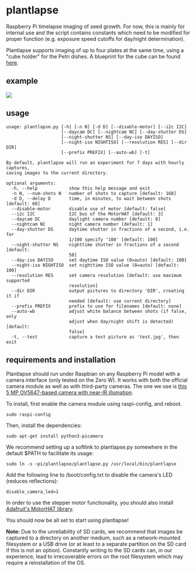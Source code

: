 # plantlapse
Raspberry Pi timelapse imaging of seed growth. For now, this is mainly for internal use and the script contains constants which need to be modified for proper function (e.g. exposure speed cutoffs for day/night determination). 

Plantlapse supports imaging of up to four plates at the same time, using a "cube holder" for the Petri dishes. A blueprint for the cube can be found [here](blueprints/aluminium-cube.pdf). 

## example

<img src="https://github.com/jonasoh/web/raw/master/day-cropped-optim.gif">

## usage

```
usage: plantlapse.py [-h] [-n N] [-d D] [--disable-motor] [--i2c I2C]
                     [--daycam DC] [--nightcam NC] [--day-shutter DS]
                     [--night-shutter NS] [--day-iso DAYISO]
                     [--night-iso NIGHTISO] [--resolution RES] [--dir DIR]
                     [--prefix PREFIX] [--auto-wb] [-t]

By default, plantlapse will run an experiment for 7 days with hourly captures,
saving images to the current directory.

optional arguments:
  -h, --help            show this help message and exit
  -n N, --num-shots N   number of shots to capture [default: 168]
  -d D, --delay D       time, in minutes, to wait between shots [default: 60]
  --disable-motor       disable use of motor [default: false]
  --i2c I2C             I2C bus of the MotorHAT [default: 3]
  --daycam DC           daylight camera number [default: 0]
  --nightcam NC         night camera number [default: 1]
  --day-shutter DS      daytime shutter in fractions of a second, i.e. for
                        1/100 specify '100' [default: 100]
  --night-shutter NS    nighttime shutter in fractions of a second [default:
                        50]
  --day-iso DAYISO      set daytime ISO value (0=auto) [default: 100]
  --night-iso NIGHTISO  set nighttime ISO value (0=auto) [default: 100]
  --resolution RES      set camera resolution [default: use maximum supported
                        resolution]
  --dir DIR             output pictures to directory 'DIR', creating it if
                        needed [default: use current directory]
  --prefix PREFIX       prefix to use for filenames [default: none]
  --auto-wb             adjust white balance between shots (if false, only
                        adjust when day/night shift is detected) [default:
                        false]
  -t, --test            capture a test picture as 'test.jpg', then exit
```

## requirements and installation

Plantlapse should run under Raspbian on any Raspberry Pi model with a camera interface (only tested on the Zero W). It works with both the official camera module as well as with third-party cameras. The one we use is [this 5 MP OV5647-based camera with near-IR illumation](https://www.modmypi.com/raspberry-pi/camera/camera-boards/raspberry-pi-night-vision-camera). 

To install, first enable the camera module using raspi-config, and reboot. 

```
sudo raspi-config
```

Then, install the dependencies: 

```
sudo apt-get install python3-picamera
```

We recommend setting up a softlink to plantlapse.py somewhere in the default $PATH to facilitate its usage: 

```
sudo ln -s ~pi/plantlapse/plantlapse.py /usr/local/bin/plantlapse
```

Add the following line to /boot/config.txt to disable the camera's LED (reduces reflections):

```
disable_camera_led=1
```

In order to use the stepper motor functionality, you should also install [Adafruit's MotorHAT library](https://github.com/adafruit/Adafruit-Motor-HAT-Python-Library).

You should now be all set to start using plantlapse!

**Note:** Due to the unreliability of SD cards, we recommend that images be captured to a directory on another medium, such as a network-mounted filesystem or a USB drive (or at least to a separate partition on the SD card if this is not an option). Constantly writing to the SD cards can, in our experience, lead to irrecoverable errors on the root filesystem which may require a reinstallation of the OS. 
